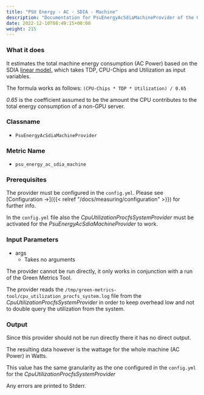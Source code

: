 ```yaml
---
title: "PSU Energy - AC - SDIA - Machine"
description: "Documentation for PsuEnergyAcSdiaMachineProvider of the Green Metrics Tool"
date: 2022-12-10T08:49:15+00:00
weight: 215
---
```


### What it does

It estimates the total machine energy consumption (AC Power) based on the SDIA
[linear model](https://docs.google.com/spreadsheets/d/1uCQVs8mVgfu6fcQLEttDgfqPzhCm1yuf19_9RUDuU6w/edit#gid=1126994188), which takes TDP, CPU-Chips and Utilization as input variables.

The formula works as follows:
`(CPU-Chips * TDP * Utilization) / 0.65`

*0.65* is the coefficient assumed to be the amount the CPU contributes to the
total energy consumption of a non-GPU server.

### Classname

- `PsuEnergyAcSdiaMachineProvider`

### Metric Name

- `psu_energy_ac_sdia_machine`


### Prerequisites

The provider must be configured in the `config.yml`. Please see [Configuration →]({{< relref "/docs/measuring/configuration" >}})
for further info.

In the `config.yml` file also the *CpuUtilizationProcfsSystemProvider* must be activated
 for the *PsuEnergyAcSdiaMachineProvider* to work.

### Input Parameters

- args
    - Takes no arguments

The provider cannot be run directly, it only works in conjunction with a run
of the Green Metrics Tool.

The provider reads the `/tmp/green-metrics-tool/cpu_utilization_procfs_system.log` file
from the *CpuUtilizationProcfsSystemProvider* in order to keep overhead low and
not to double query the utilization from the system.

### Output

Since this provider should not be run directly there it has no direct output.

The resulting data however is the wattage for the whole machine (AC Power) in Watts.

This value has the same granularity as the one configured in the `config.yml` for the
*CpuUtilizationProcfsSystemProvider*

Any errors are printed to Stderr.

